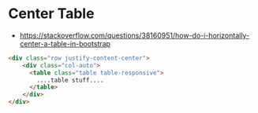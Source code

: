 # Center Table 


- https://stackoverflow.com/questions/38160951/how-do-i-horizontally-center-a-table-in-bootstrap

```html
<div class="row justify-content-center">
    <div class="col-auto">
      <table class="table table-responsive">
        ....table stuff....
      </table>
    </div>
</div>
```